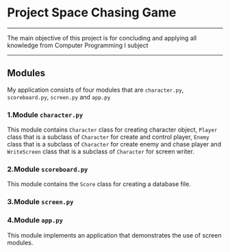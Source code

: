 # Project Space Chasing Game
***
The main objective of this project is for concluding and applying
all knowledge from Computer Programming I subject
***

## Modules
My application consists of four modules that are `character.py`, `scoreboard.py`,
`screen.py` and `app.py`

### 1.Module `character.py`
This module contains `Character` class for creating character object, 
`Player` class that is a subclass of `Character` for create and control player, 
`Enemy` class that is a subclass of `Character` for create enemy and chase player and 
`WriteScreen` class that is a subclass of `Character` for screen writer.

### 2.Module `scoreboard.py`
This module contains the `Score` class for creating a database file.

### 3.Module `screen.py`

### 4.Module `app.py`
This module implements an application that demonstrates the use of screen modules.
